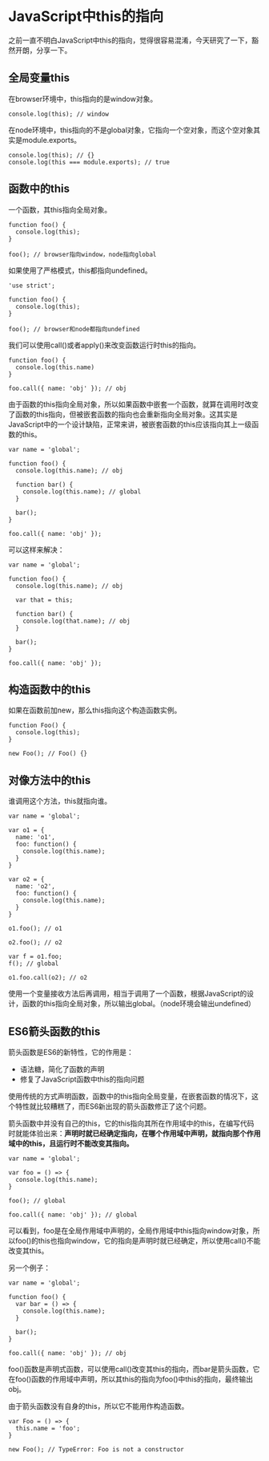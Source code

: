 # JavaScript中this的指向

之前一直不明白JavaScript中this的指向，觉得很容易混淆，今天研究了一下，豁然开朗，分享一下。

## 全局变量this

在browser环境中，this指向的是window对象。

    console.log(this); // window

在node环境中，this指向的不是global对象，它指向一个空对象，而这个空对象其实是module.exports。

    console.log(this); // {}
    console.log(this === module.exports); // true

## 函数中的this

一个函数，其this指向全局对象。

    function foo() {
      console.log(this);
    }

    foo(); // browser指向window，node指向global

如果使用了严格模式，this都指向undefined。

    'use strict';

    function foo() {
      console.log(this);
    }

    foo(); // browser和node都指向undefined

我们可以使用call()或者apply()来改变函数运行时this的指向。

    function foo() {
      console.log(this.name)
    }

    foo.call({ name: 'obj' }); // obj

由于函数的this指向全局对象，所以如果函数中嵌套一个函数，就算在调用时改变了函数的this指向，但被嵌套函数的指向也会重新指向全局对象。这其实是JavaScript中的一个设计缺陷，正常来讲，被嵌套函数的this应该指向其上一级函数的this。

    var name = 'global';

    function foo() {
      console.log(this.name); // obj

      function bar() {
        console.log(this.name); // global
      }

      bar();
    }

    foo.call({ name: 'obj' });

可以这样来解决：

    var name = 'global';

    function foo() {
      console.log(this.name); // obj

      var that = this;

      function bar() {
        console.log(that.name); // obj
      }

      bar();
    }

    foo.call({ name: 'obj' });

## 构造函数中的this

如果在函数前加new，那么this指向这个构造函数实例。

    function Foo() {
      console.log(this);
    }

    new Foo(); // Foo() {}

## 对像方法中的this

谁调用这个方法，this就指向谁。

    var name = 'global';

    var o1 = {
      name: 'o1',
      foo: function() {
        console.log(this.name);
      }
    }

    var o2 = {
      name: 'o2',
      foo: function() {
        console.log(this.name);
      }
    }

    o1.foo(); // o1

    o2.foo(); // o2

    var f = o1.foo;
    f(); // global

    o1.foo.call(o2); // o2

使用一个变量接收方法后再调用，相当于调用了一个函数，根据JavaScript的设计，函数的this指向全局对象，所以输出global。（node环境会输出undefined）

## ES6箭头函数的this

箭头函数是ES6的新特性，它的作用是：

* 语法糖，简化了函数的声明
* 修复了JavaScript函数中this的指向问题

使用传统的方式声明函数，函数中的this指向全局变量，在嵌套函数的情况下，这个特性就比较糟糕了，而ES6新出现的箭头函数修正了这个问题。

箭头函数中并没有自己的this，它的this指向其所在作用域中的this，在编写代码时就能体验出来：**声明时就已经确定指向，在哪个作用域中声明，就指向那个作用域中的this，且运行时不能改变其指向。**

    var name = 'global';

    var foo = () => {
      console.log(this.name);
    }

    foo(); // global

    foo.call({ name: 'obj' }); // global

可以看到，foo是在全局作用域中声明的，全局作用域中this指向window对象，所以foo()的this也指向window，它的指向是声明时就已经确定，所以使用call()不能改变其this。

另一个例子：

    var name = 'global';

    function foo() {
      var bar = () => {
        console.log(this.name);
      }

      bar();
    }

    foo.call({ name: 'obj' }); // obj

foo()函数是声明式函数，可以使用call()改变其this的指向，而bar是箭头函数，它在foo()函数的作用域中声明，所以其this的指向为foo()中this的指向，最终输出obj。

由于箭头函数没有自身的this，所以它不能用作构造函数。

    var Foo = () => {
      this.name = 'foo';
    }

    new Foo(); // TypeError: Foo is not a constructor
